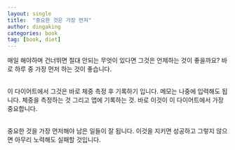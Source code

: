 ```yaml
---
layout: single
title:  "중요한 것은 가장 먼저"
author: dingaking
categories: book
tag: [book, diet]
---
```


매일 해야하며 건너뛰면 절대 안되는 무엇이 있다면 그것은 언제하는 것이 좋을까요? 바로 하루 중 가장 먼저 하는 것이 좋습니다.
<br />
<br />

이 다이어트에서 그것은 바로 체중 측정 후 기록하기 입니다. 메모는 나중에 입력해도 됩니다. 체중을 측정하는 것 그리고 앱에 기록하는 것. 바로 이것이 이 다이어트에서 가장 중요합니다.
<br />
<br />

중요한 것을 가장 먼저해야 남은 일들이 잘 됩니다. 이것을 지키면 성공하고 그렇지 않으면 아무리 노력해도 실패할 것입니다.